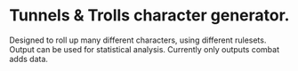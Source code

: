 # Tunnels & Trolls character generator.
Designed to roll up many different characters, using different rulesets. Output can be used for statistical analysis. Currently only outputs combat adds data.
